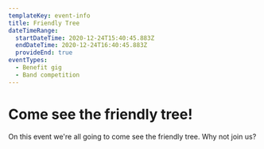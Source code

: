 ```yaml
---
templateKey: event-info
title: Friendly Tree
dateTimeRange:
  startDateTime: 2020-12-24T15:40:45.883Z
  endDateTime: 2020-12-24T16:40:45.883Z
  provideEnd: true
eventTypes:
  - Benefit gig
  - Band competition
---
```

# Come see the friendly tree!

On this event we're all going to come see the friendly tree. Why not join us?
